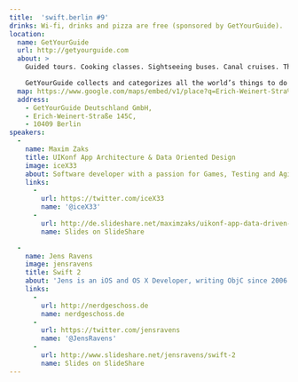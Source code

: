 ```yaml
---
title:  'swift.berlin #9'
drinks: Wi-fi, drinks and pizza are free (sponsored by GetYourGuide).
location:
  name: GetYourGuide
  url: http://getyourguide.com
  about: >
    Guided tours. Cooking classes. Sightseeing buses. Canal cruises. There are a lot of things to do when you’re discovering a new place. The hard part? Figuring out where to start!

    GetYourGuide collects and categorizes all the world’s things to do so you research less and do more. Africa to Oceania and back again, we make it simple for you to find and book an activity that will make your trip — or your day.
  map: https://www.google.com/maps/embed/v1/place?q=Erich-Weinert-Stra%C3%9Fe%20145c%2C%20Berlin%2C%20Germany&key=AIzaSyCjTjlx3dtYCMkR7xQklFA1w0K36eNduPw
  address:
    - GetYourGuide Deutschland GmbH,
    - Erich-Weinert-Straße 145C,
    - 10409 Berlin
speakers:
  -
    name: Maxim Zaks
    title: UIKonf App Architecture & Data Oriented Design
    image: iceX33
    about: Software developer with a passion for Games, Testing and Agile.
    links:
      -
        url: https://twitter.com/iceX33
        name: '@iceX33'
      -
        url: http://de.slideshare.net/maximzaks/uikonf-app-data-driven-desing
        name: Slides on SlideShare

  -
    name: Jens Ravens
    image: jensravens
    title: Swift 2
    about: 'Jens is an iOS and OS X Developer, writing ObjC since 2006. Currently working at <a href="http://nerdgeschoss.de" target="new">nerdgeschoss</a> helping clients to create awesome apps.'
    links:
      -
        url: http://nerdgeschoss.de
        name: nerdgeschoss.de
      -
        url: https://twitter.com/jensravens
        name: '@JensRavens'
      -
        url: http://www.slideshare.net/jensravens/swift-2
        name: Slides on SlideShare
---
```

